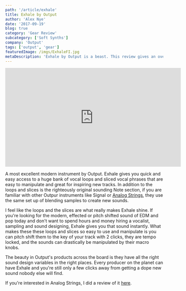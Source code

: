```yaml
---
path: '/article/exhale'
title: Exhale by Output
author: 'Alex Nye'
date: '2017-09-19'
blog: true
category: 'Gear Review'
subcategory: ['Soft Synths']
company: 'Output'
tags: ['output', 'gear']
featuredImage: /imgs/ExhaleFI.jpg
metaDescription: 'Exhale by Output is a beast. This review gives an overview of the plugin, shows the sounds, presets, loops and more.'
---
```


<iframe src="https://www.youtube.com/embed/gu18sGiSR7Y" width="560" height="315" frameborder="0" allowfullscreen="allowfullscreen"></iframe>

A most excellent modern instrument by Output. Exhale gives you quick and easy access to a huge bank of vocal loops and sliced vocal phrases that are easy to manipulate and great for inspiring new tracks. In addition to the loops and slices is the righteously original sounding Note section, if you are familiar with other Outpur instruments like Signal or <a href="/article/analog-strings">Analog Strings</a>, they use the same set up of blending samples to create new sounds.

I feel like the loops and the slices are what really makes Exhale shine. If you're looking for the modern, effected or pitch shifted sound of EDM and pop today and don't want to spend hours and money hiring a vocalist, sampling and sound designing, Exhale gives you that sound instantly. What makes these these loops and slices so easy to use and manipulate is you can pitch shift them to the key of your track with 2 clicks, they are tempo locked, and the sounds can drastically be manipulated by their macro knobs.

The beauty in Output's products across the board is they have all the right sound design variables in the right places. Every producer on the planet can have Exhale and you're still only a few clicks away from getting a dope new sound nobody else will find.

If you're interested in Analog Strings, I did a review of it <a href="/article/analog-strings">here</a>.

